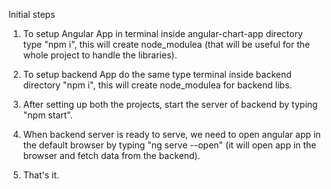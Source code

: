 Initial steps

1. To setup Angular App in terminal inside angular-chart-app directory type "npm i", this will create node_modulea (that will be useful for the whole project to handle the libraries).

2. To setup backend App do the same type terminal inside backend directory "npm i", this will create node_modulea for backend libs.

3. After setting up both the projects, start the server of backend by typing "npm start".

4. When backend server is ready to serve, we need to open angular app in the default browser by typing "ng serve --open" (it will open app in the browser and fetch data from the backend).

5. That's it.

